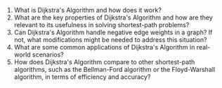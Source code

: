 

1. What is Dijkstra's Algorithm and how does it work?
2. What are the key properties of Dijkstra's Algorithm and how are they relevant to its usefulness in solving shortest-path problems?
3. Can Dijkstra's Algorithm handle negative edge weights in a graph? If not, what modifications might be needed to address this situation?
4. What are some common applications of Dijkstra's Algorithm in real-world scenarios?
5. How does Dijkstra's Algorithm compare to other shortest-path algorithms, such as the Bellman-Ford algorithm or the Floyd-Warshall algorithm, in terms of efficiency and accuracy?
